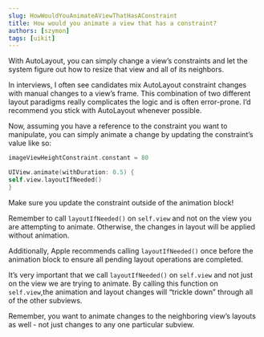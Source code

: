 ```yaml
---
slug: HowWouldYouAnimateAViewThatHasAConstraint
title: How would you animate a view that has a constraint?
authors: [szymon]
tags: [uikit]
---
```



With AutoLayout, you can simply change a view’s constraints and let the system figure out how to resize that view and all of its neighbors.

In interviews, I often see candidates mix AutoLayout constraint changes with manual changes to a view’s frame. This combination of two different layout paradigms really complicates the logic and is often error-prone. I’d recommend you stick with AutoLayout whenever possible.

Now, assuming you have a reference to the constraint you want to manipulate, you can simply animate a change by updating the constraint’s value like so:
```swift
imageViewHeightConstraint.constant = 80

UIView.animate(withDuration: 0.5) {
self.view.layoutIfNeeded()
}
```

Make sure you update the constraint outside of the animation block!

Remember to call `layoutIfNeeded()` on `self.view` and not on the view you are attempting to animate. Otherwise, the changes in layout will be applied without animation.

Additionally, Apple recommends calling `layoutIfNeeded()` once before the animation block to ensure all pending layout operations are completed.

It’s very important that we call `layoutIfNeeded()` on `self.view` and not just on the view we are trying to animate. By calling this function on `self.view`,the animation and layout changes will “trickle down” through all of the other subviews.

Remember, you want to animate changes to the neighboring view’s layouts as well - not just changes to any one particular subview.
